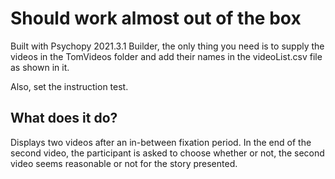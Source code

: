 # Should work almost out of the box
Built with Psychopy 2021.3.1 Builder, the only thing you need is to supply the videos in the TomVideos folder and add their names in the videoList.csv 
file as shown in it.

Also, set the instruction test.

## What does it do?
Displays two videos after an in-between fixation period. In the end of the second video, the participant is asked to choose whether 
or not, the second video seems reasonable or not for the story presented.
